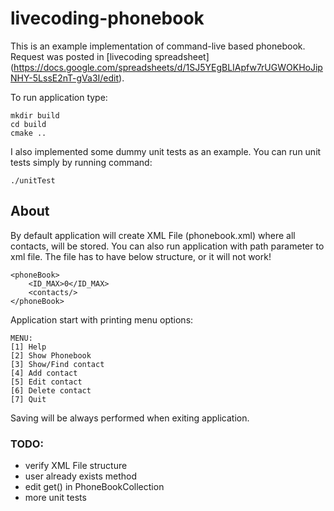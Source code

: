 # livecoding-phonebook

This is an example implementation of command-live based phonebook. Request was posted in [livecoding spreadsheet] 
(https://docs.google.com/spreadsheets/d/1SJ5YEgBLIApfw7rUGWOKHoJipNHY-5LssE2nT-gVa3I/edit).

To run application type:
    
    mkdir build
    cd build
    cmake ..

I also implemented some dummy unit tests as an example. You can run unit tests simply by 
running command:
    
    ./unitTest

## About

By default application will create XML File (phonebook.xml) where all contacts, will be stored.
You can also run application with path parameter to xml file. The file has to have below 
structure, or it will not work!
 
    <phoneBook>
        <ID_MAX>0</ID_MAX>
        <contacts/>
    </phoneBook>

Application start with printing menu options:
    
    MENU:
    [1] Help
    [2] Show Phonebook
    [3] Show/Find contact
    [4] Add contact
    [5] Edit contact
    [6] Delete contact
    [7] Quit

Saving will be always performed when exiting application. 

### TODO:

- verify XML File structure
- user already exists method
- edit get() in PhoneBookCollection
- more unit tests 
